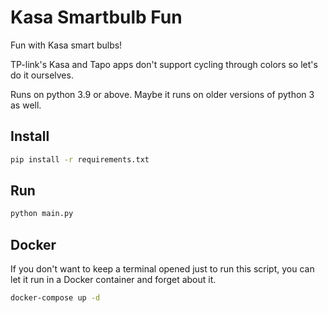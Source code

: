 # Kasa Smartbulb Fun

Fun with Kasa smart bulbs!

TP-link's Kasa and Tapo apps don't support cycling through colors so let's do it ourselves.

Runs on python 3.9 or above. Maybe it runs on older versions of python 3 as well.

## Install

```sh
pip install -r requirements.txt
```

## Run

```sh
python main.py
```

## Docker

If you don't want to keep a terminal opened just to run this script, you can let it run in a Docker container and forget about it.

```sh
docker-compose up -d
```
